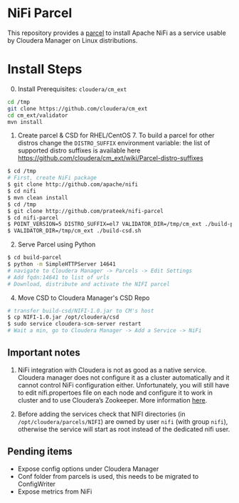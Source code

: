 NiFi Parcel
===========

This repository provides a [parcel](https://github.com/cloudera/cm_ext) to install Apache NiFi as a service usable by Cloudera Manager on Linux distributions.

# Install Steps
0. Install Prerequisites: `cloudera/cm_ext`
```sh
cd /tmp
git clone https://github.com/cloudera/cm_ext
cd cm_ext/validator
mvn install
```

1. Create parcel & CSD for RHEL/CentOS 7.
To build a parcel for other distros change the `DISTRO_SUFFIX` environment variable: the list of supported distro suffixes is available here https://github.com/cloudera/cm_ext/wiki/Parcel-distro-suffixes
```sh
$ cd /tmp
# First, create NiFi package
$ git clone http://github.com/apache/nifi
$ cd nifi
$ mvn clean install
$ cd /tmp
$ git clone http://github.com/prateek/nifi-parcel
$ cd nifi-parcel
$ POINT_VERSION=5 DISTRO_SUFFIX=el7 VALIDATOR_DIR=/tmp/cm_ext ./build-parcel.sh /tmp/nifi/nifi-assembly/target/nifi-*-SNAPSHOT-bin.tar.gz
$ VALIDATOR_DIR=/tmp/cm_ext ./build-csd.sh
```

2. Serve Parcel using Python
```sh
$ cd build-parcel
$ python -m SimpleHTTPServer 14641
# navigate to Cloudera Manager -> Parcels -> Edit Settings
# Add fqdn:14641 to list of urls
# Download, distribute and activate the NIFI parcel
```

4. Move CSD to Cloudera Manager's CSD Repo
```sh
# transfer build-csd/NIFI-1.0.jar to CM's host
$ cp NIFI-1.0.jar /opt/cloudera/csd
$ sudo service cloudera-scm-server restart
# Wait a min, go to Cloudera Manager -> Add a Service -> NiFi
```

## Important notes

1. NiFi integration with Cloudera is not as good as a native service. Cloudera manager does not configure it as a cluster automatically
and it cannot control NiFi configuration either. Unfortunately, you will still have to edit nifi.propertoes file on each node and
configure it to work in cluster and to use Cloudera’s Zookeeper. More information [here](http://www.idata.co.il/2017/10/integrating-apache-nifi-with-cloudera-manager/).

2. Before adding the services check that NIFI directories (in `/opt/cloudera/parcels/NIFI`) are owned by user `nifi` (with group `nifi`),
otherwise the service will start as root instead of the dedicated nifi user.

## Pending items
- Expose config options under Cloudera Manager
- Conf folder from parcels is used, this needs to be migrated to ConfigWriter
- Expose metrics from NiFi
